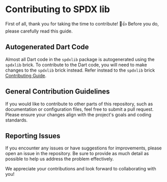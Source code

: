 # Contributing to SPDX lib

First of all, thank you for taking the time to contribute! 🎉👍 Before you do, please carefully read this guide.

## Autogenerated Dart Code

Almost all Dart code in the `spdxlib` package is autogenerated using the `spdxlib` brick. To contribute to the Dart code, you will need to make changes to the `spdxlib` brick instead. Refer instead to the `spdxlib` brick
[Contributing Guide](../spdxlib_brick/CONTRIBUTING.md).

## General Contribution Guidelines

If you would like to contribute to other parts of this repository, such as documentation or configuration files, feel free to submit a pull request. Please ensure your changes align with the project's goals and coding standards.

## Reporting Issues

If you encounter any issues or have suggestions for improvements, please open an issue in the repository. Be sure to provide as much detail as possible to help us address the problem effectively.

We appreciate your contributions and look forward to collaborating with you!